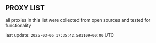 ## PROXY LIST

all proxies in this list were collected from open sources and tested for functionality

last update: `2025-03-06 17:35:42.581109+00:00` UTC
